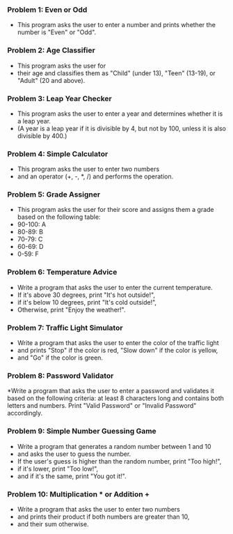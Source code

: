 
### Problem 1: Even or Odd
* This program asks the user to enter a number and prints whether the number is "Even" or "Odd".

### Problem 2: Age Classifier
* This program asks the user for
* their age and classifies them as "Child" (under 13), "Teen" (13-19), or "Adult" (20 and above).

### Problem 3: Leap Year Checker
* This program asks the user to enter a year and determines whether it is a leap year.
* (A year is a leap year if it is divisible by 4, but not by 100, unless it is also divisible by 400.)

 ### Problem 4: Simple Calculator
 * This program asks the user to enter two numbers
 *  and an operator (+, -, *, /) and performs the operation.

 ### Problem 5: Grade Assigner
 * This program asks the user for their score and assigns them a grade based on the following table:
 *  90-100: A
 *  80-89: B
 *  70-79: C
 *  60-69: D
 *  0-59: F


 ### Problem 6: Temperature Advice
 * Write a program that asks the user to enter the current temperature. 
 * If it's above 30 degrees, print "It's hot outside!",
 *  if it's below 10 degrees, print "It's cold outside!",
 * Otherwise, print "Enjoy the weather!".

 ### Problem 7: Traffic Light Simulator
 * Write a program that asks the user to enter the color of the traffic light
 *  and prints "Stop" if the color is red, "Slow down" if the color is yellow, 
 *  and "Go" if the color is green.

 ### Problem 8: Password Validator
 *Write a program that asks the user to enter a password and validates it based on the following criteria: at least 8 characters long and contains both letters and numbers.
  Print "Valid Password" or "Invalid Password" accordingly.


 ### Problem 9: Simple Number Guessing Game
 * Write a program that generates a random number between 1 and 10
 *  and asks the user to guess the number. 
 * If the user's guess is higher than the random number, print "Too high!",
 *  if it's lower, print "Too low!", 
 *  and if it's the same, print "You got it!".


 ### Problem 10: Multiplication * or Addition +
 * Write a program that asks the user to enter two numbers
 *  and prints their product if both numbers are greater than 10,
 *  and their sum otherwise.
